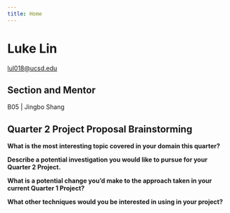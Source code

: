 ```yaml
---
title: Home
---
```


# Luke Lin
lul018@ucsd.edu

## Section and Mentor
B05 | Jingbo Shang

## Quarter 2 Project Proposal Brainstorming

**What is the most interesting topic covered in your domain this quarter?**

**Describe a potential investigation you would like to pursue for your Quarter 2 Project.**

**What is a potential change you’d make to the approach taken in your current Quarter 1 Project?**

**What other techniques would you be interested in using in your project?**